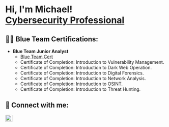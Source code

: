 <h1>Hi, I'm Michael! <br/><a href="https://www.linkedin.com/in/michael-musoke/">Cybersecurity Professional</a></h1>

<h2>👨‍💻 Blue Team Certifications:</h2>

- <b> Blue Team Junior Analyst</b>
  - [Blue Team Cert](https://github.com/Muts256/Blue-Team-Certs)
  - Certificate of Completion: Introduction to Vulnerability Management.
  - Certificate of Completion: Introduction to Dark Web Operation.
  - Certificate of Completion: Introduction to Digital Forensics.
  - Certificate of Completion: Introduction to Network Analysis.
  - Certificate of Completion: Introduction to OSINT.
  - Certificate of Completion: Introduction to Threat Hunting.
  

<h2> 🤳 Connect with me:</h2>

[<img align="left" alt="michael-musoke | LinkedIn" width="22px" src="https://cdn.jsdelivr.net/npm/simple-icons@v3/icons/linkedin.svg" />][linkedin]

[linkedin]: https://linkedin.com/in/michael-musoke

<!--
**Muts/Muts256** is a ✨ _special_ ✨ repository because its `README.md` (this file) appears on your GitHub profile.

Here are some ideas to get you started:

- 🔭 I’m currently working on ...
- 🌱 I’m currently learning ...
- 👯 I’m looking to collaborate on ...
- 🤔 I’m looking for help with ...
- 💬 Ask me about ...
- 📫 How to reach me: ...
- 😄 Pronouns: ...
- ⚡ Fun fact: ...
-->


